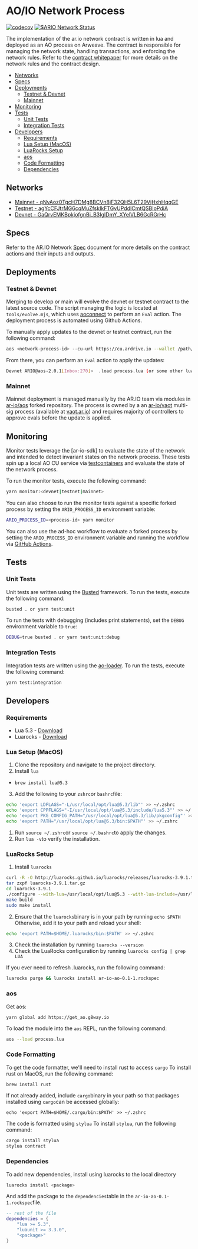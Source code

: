 # AO/IO Network Process

[![codecov](https://codecov.io/gh/ar-io/ar-io-network-process/graph/badge.svg?token=DMM8LQO8KL)](https://codecov.io/gh/ar-io/ar-io-network-process) [![$ARIO Network Status](https://github.com/ar-io/ar-io-network-process/actions/workflows/monitor.yaml/badge.svg)](https://github.com/ar-io/ar-io-network-process/actions/workflows/monitor.yaml)

The implementation of the ar.io network contract is written in lua and deployed as an AO process on Arweave. The contract is responsible for managing the network state, handling transactions, and enforcing the network rules. Refer to the [contract whitepaper] for more details on the network rules and the contract design.

<!-- toc -->

- [Networks](#networks)
- [Specs](#specs)
- [Deployments](#deployments)
  - [Testnet & Devnet](#testnet--devnet)
  - [Mainnet](#mainnet)
- [Monitoring](#monitoring)
- [Tests](#tests)
  - [Unit Tests](#unit-tests)
  - [Integration Tests](#integration-tests)
- [Developers](#developers)
  - [Requirements](#requirements)
  - [Lua Setup (MacOS)](#lua-setup-macos)
  - [LuaRocks Setup](#luarocks-setup)
  - [aos](#aos)
  - [Code Formatting](#code-formatting)
  - [Dependencies](#dependencies)

<!-- tocstop -->

## Networks

- [Mainnet - qNvAoz0TgcH7DMg8BCVn8jF32QH5L6T29VjHxhHqqGE](https://ao.link/qNvAoz0TgcH7DMg8BCVn8jF32QH5L6T29VjHxhHqqGE)
- [Testnet - agYcCFJtrMG6cqMuZfskIkFTGvUPddICmtQSBIoPdiA](https://ao.link/agYcCFJtrMG6cqMuZfskIkFTGvUPddICmtQSBIoPdiA)
- [Devnet - GaQrvEMKBpkjofgnBi_B3IgIDmY_XYelVLB6GcRGrHc](https://ao.link/GaQrvEMKBpkjofgnBi_B3IgIDmY_XYelVLB6GcRGrHc)

## Specs

Refer to the AR.IO Network [Spec](SPEC.md) document for more details on the contract actions and their inputs and outputs.

## Deployments

### Testnet & Devnet

Merging to develop or main will evolve the devnet or testnet contract to the latest source code. The script managing the logic is located at `tools/evolve.mjs`, which uses [aoconnect] to perform an `Eval` action. The deployment process is automated using Github Actions.

To manually apply updates to the devnet or testnet contract, run the following command:

```sh
aos <network-process-id> --cu-url https://cu.ardrive.io --wallet /path/to/wallet.json
```

From there, you can perform an `Eval` action to apply the updates:

```sh
Devnet ARIO@aos-2.0.1[Inbox:270]>  .load process.lua (or some other lua code)
```

### Mainnet

Mainnet deployment is managed manually by the AR.IO team via modules in [ar-io/aos] forked repository. The process is owned by a an [ar-io/vaot] multi-sig process (available at [vaot.ar.io](https://vaot.ar.io)) and requires majority of controllers to approve evals before the update is applied.

## Monitoring

Monitor tests leverage the [ar-io-sdk] to evaluate the state of the network and intended to detect invariant states on the network process. These tests spin up a local AO CU service via [testcontainers] and evaluate the state of the network process.

To run the monitor tests, execute the following command:

```sh
yarn monitor:<devnet|testnet|mainnet>
```

You can also choose to run the monitor tests against a specific forked process by setting the `ARIO_PROCESS_ID` environment variable:

```sh
ARIO_PROCESS_ID=<process-id> yarn monitor
```

You can also use the ad-hoc workflow to evaluate a forked process by setting the `ARIO_PROCESS_ID` environment variable and running the workflow via [GitHub Actions](https://github.com/ar-io/ar-io-network-process/actions/workflows/monitor_ad_hoc.yaml).

## Tests

### Unit Tests

Unit tests are written using the [Busted] framework. To run the tests, execute the following command:

```sh
busted . or yarn test:unit
```

To run the tests with debugging (includes print statements), set the `DEBUG` environment variable to `true`:

```sh
DEBUG=true busted . or yarn test:unit:debug
```

### Integration Tests

Integration tests are written using the [ao-loader](https://github.com/permaweb/ao/tree/main/loader). To run the tests, execute the following command:

```sh
yarn test:integration
```

## Developers

### Requirements

- Lua 5.3 - [Download](https://www.lua.org/download.html)
- Luarocks - [Download](https://luarocks.org/)

### Lua Setup (MacOS)

1. Clone the repository and navigate to the project directory.
2. Install `lua`

- `brew install lua@5.3`

3. Add the following to your `zshrc`or `bashrc`file:

```bash
echo 'export LDFLAGS="-L/usr/local/opt/lua@5.3/lib"' >> ~/.zshrc
echo 'export CPPFLAGS="-I/usr/local/opt/lua@5.3/include/lua5.3"' >> ~/.zshrc
echo 'export PKG_CONFIG_PATH="/usr/local/opt/lua@5.3/lib/pkgconfig"' >> ~/.zshrc
echo 'export PATH="/usr/local/opt/lua@5.3/bin:$PATH"' >> ~/.zshrc
```

1. Run `source ~/.zshrc`or `source ~/.bashrc`to apply the changes.
2. Run `lua -v`to verify the installation.

### LuaRocks Setup

1. Install `luarocks`

```bash
curl -R -O http://luarocks.github.io/luarocks/releases/luarocks-3.9.1.tar.gz
tar zxpf luarocks-3.9.1.tar.gz
cd luarocks-3.9.1
./configure --with-lua=/usr/local/opt/lua@5.3 --with-lua-include=/usr/local/opt/lua@5.3/include/lua5.3
make build
sudo make install
```

2. Ensure that the `luarocks`binary is in your path by running `echo $PATH` Otherwise, add it to your path and reload your shell:

```bash
echo 'export PATH=$HOME/.luarocks/bin:$PATH' >> ~/.zshrc
```

3. Check the installation by running `luarocks --version`
4. Check the LuaRocks configuration by running `luarocks config | grep LUA`

If you ever need to refresh .luarocks, run the following command:

```sh
luarocks purge && luarocks install ar-io-ao-0.1-1.rockspec
```

### aos

Get aos:

```sh
yarn global add https://get_ao.g8way.io
```

To load the module into the `aos` REPL, run the following command:

```sh
aos --load process.lua
```

### Code Formatting

To get the code formatter, we'll need to install rust to access `cargo` To install rust on MacOS, run the following command:

```sh
brew install rust
```

If not already added, include `cargo`binary in your path so that packages installed using `cargo`can be accessed globally:

```
echo 'export PATH=$HOME/.cargo/bin:$PATH' >> ~/.zshrc
```

The code is formatted using `stylua` To install `stylua`, run the following command:

```sh
cargo install stylua
stylua contract
```

### Dependencies

To add new dependencies, install using luarocks to the local directory

```sh
luarocks install <package>
```

And add the package to the `dependencies`table in the `ar-io-ao-0.1-1.rockspec`file.

```lua
-- rest of the file
dependencies = {
    "lua >= 5.3",
    "luaunit >= 3.3.0",
    "<package>"
}
```

[contract whitepaper]: https://whitepaper.ar.io
[aoconnect]: https://github.com/permaweb/ao/tree/main/connect
[ar-io/aos]: https://github.com/ar-io/aos
[ar-io/vaot]: https://github.com/ar-io/vaot
[ar-io/ar-io-sdk]: https://github.com/ar-io/ar-io-sdk
[Busted]: https://olivinelabs.github.io/busted/
[ao-loader]: https://github.com/permaweb/ao/tree/main/loader
[testcontainers]: https://www.testcontainers.org/
